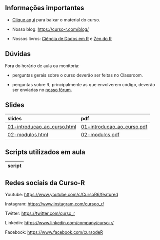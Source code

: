 
<!-- README.md is generated from README.Rmd. Please edit that file -->

## Informações importantes

  - [Clique
    aqui](https://github.com/curso-r/main-dashboards-2/raw/main/material_do_curso.zip)
    para baixar o material do curso.

  - Nosso blog: <https://curso-r.com/blog/>

  - Nossos livros: [Ciência de Dados em R](https://livro.curso-r.com/) e
    [Zen do R](https://curso-r.github.io/zen-do-r/)

## Dúvidas

Fora do horário de aula ou monitoria:

  - perguntas gerais sobre o curso deverão ser feitas no Classroom.

  - perguntas sobre R, principalmente as que envolverem código, deverão
    ser enviadas no [nosso fórum](https://discourse.curso-r.com/).

## Slides

| slides                                                                                                          | pdf                                                                                                           |
| :-------------------------------------------------------------------------------------------------------------- | :------------------------------------------------------------------------------------------------------------ |
| [01-introducao\_ao\_curso.html](https://curso-r.github.io/main-dashboards-2/slides/01-introducao_ao_curso.html) | [01-introducao\_ao\_curso.pdf](https://curso-r.github.io/main-dashboards-2/slides/01-introducao_ao_curso.pdf) |
| [02-modulos.html](https://curso-r.github.io/main-dashboards-2/slides/02-modulos.html)                           | [02-modulos.pdf](https://curso-r.github.io/main-dashboards-2/slides/02-modulos.pdf)                           |

## Scripts utilizados em aula

| script |
| :----- |

## Redes sociais da Curso-R

Youtube: <https://www.youtube.com/c/CursoR6/featured>

Instagram: <https://www.instagram.com/cursoo_r/>

Twitter: <https://twitter.com/curso_r>

Linkedin: <https://www.linkedin.com/company/curso-r/>

Facebook: <https://www.facebook.com/cursodeR>
